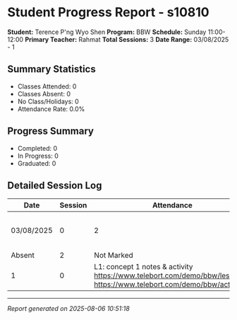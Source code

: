 # Student Progress Report - s10810
**Student:** Terence P'ng Wyo Shen
**Program:** BBW
**Schedule:** Sunday 11:00-12:00
**Primary Teacher:** Rahmat
**Total Sessions:** 3
**Date Range:** 03/08/2025 - 1

## Summary Statistics
- Classes Attended: 0
- Classes Absent: 0
- No Class/Holidays: 0
- Attendance Rate: 0.0%

## Progress Summary
- Completed: 0
- In Progress: 0
- Graduated: 0

## Detailed Session Log
| Date | Session | Attendance | Teacher | Progress | Lesson |
|------|---------|------------|---------|----------|--------|
| 03/08/2025 | 0 | 2 | Rahmat | L2: Concept 3 HTML Media https://www.telebort.com/demo/bbw/lesson/3 https://www.telebort.com/demo/bbw/activity/3  https://forms.gle/B5fAiiB7rZhokK7n8 | 27/07/2025 |
| Absent | 2 | Not Marked | Rahmat | 13/07/2025 | Rahmat |
| 1 | 0 | L1: concept 1 notes & activity https://www.telebort.com/demo/bbw/lesson/1  https://www.telebort.com/demo/bbw/activity/1 | Rahmat | No Class | 0 |

---
*Report generated on 2025-08-06 10:51:18*